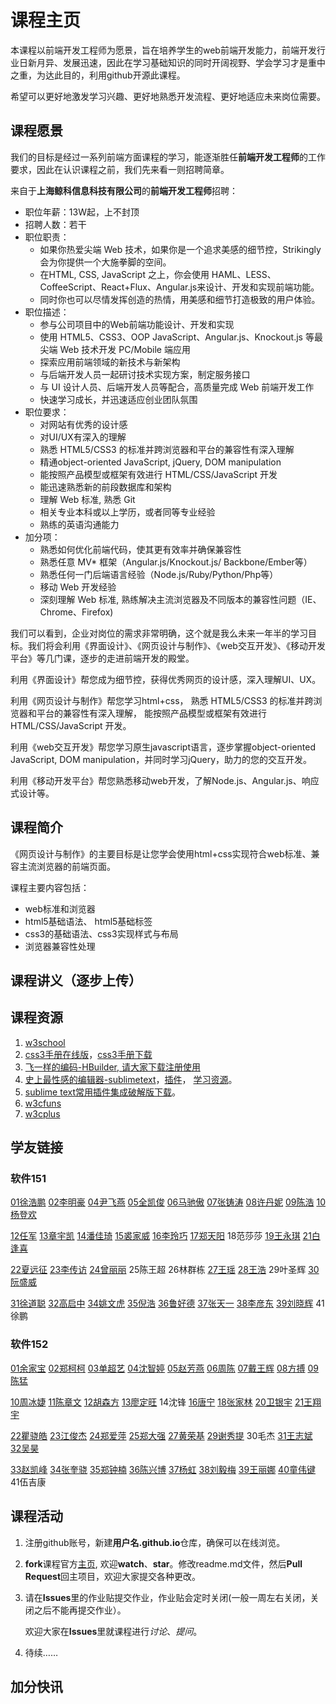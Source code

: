# 课程主页 
本课程以前端开发工程师为愿景，旨在培养学生的web前端开发能力，前端开发行业日新月异、发展迅速，因此在学习基础知识的同时开阔视野、学会学习才是重中之重，为达此目的，利用github开源此课程。

希望可以更好地激发学习兴趣、更好地熟悉开发流程、更好地适应未来岗位需要。

## 课程愿景

我们的目标是经过一系列前端方面课程的学习，能逐渐胜任**前端开发工程师**的工作要求，因此在认识课程之前，我们先来看一则招聘简章。

来自于**上海鲸科信息科技有限公司**的**前端开发工程师**招聘：

- 职位年薪：13W起，上不封顶
- 招聘人数：若干
- 职位职责：
     - 如果你热爱尖端 Web 技术，如果你是一个追求美感的细节控，Strikingly会为你提供一个大施拳脚的空间。
     - 在HTML, CSS, JavaScript 之上，你会使用 HAML、LESS、CoffeeScript、React+Flux、Angular.js来设计、开发和实现前端功能。
     - 同时你也可以尽情发挥创造的热情，用美感和细节打造极致的用户体验。
- 职位描述：
    - 参与公司项目中的Web前端功能设计、开发和实现
    - 使用 HTML5、CSS3、OOP JavaScript、Angular.js、Knockout.js 等最尖端 Web 技术开发 PC/Mobile 端应用
    - 探索应用前端领域的新技术与新架构
    - 与后端开发人员一起研讨技术实现方案，制定服务接口
    - 与 UI 设计人员、后端开发人员等配合，高质量完成 Web 前端开发工作
    - 快速学习成长，并迅速适应创业团队氛围
- 职位要求：
    - 对网站有优秀的设计感
    - 对UI/UX有深入的理解
    - 熟悉 HTML5/CSS3 的标准并跨浏览器和平台的兼容性有深入理解
    - 精通object-oriented JavaScript, jQuery, DOM manipulation
    - 能按照产品模型或框架有效进行 HTML/CSS/JavaScript 开发
    - 能迅速熟悉新的前段数据库和架构
    - 理解 Web 标准, 熟悉 Git 
    - 相关专业本科或以上学历，或者同等专业经验
    - 熟练的英语沟通能力
- 加分项：
    - 熟悉如何优化前端代码，使其更有效率并确保兼容性
    - 熟悉任意 MV* 框架（Angular.js/Knockout.js/ Backbone/Ember等）
    - 熟悉任何一门后端语言经验（Node.js/Ruby/Python/Php等）
    - 移动 Web 开发经验
    - 深刻理解 Web 标准, 熟练解决主流浏览器及不同版本的兼容性问题（IE、Chrome、Firefox)

我们可以看到，企业对岗位的需求非常明确，这个就是我么未来一年半的学习目标。我们将会利用《界面设计》、《网页设计与制作》、《web交互开发》、《移动开发平台》等几门课，逐步的走进前端开发的殿堂。

利用《界面设计》帮您成为细节控，获得优秀网页的设计感，深入理解UI、UX。

利用《网页设计与制作》帮您学习html+css， 熟悉 HTML5/CSS3 的标准并跨浏览器和平台的兼容性有深入理解， 能按照产品模型或框架有效进行 HTML/CSS/JavaScript 开发。

利用《web交互开发》帮您学习原生javascript语言，逐步掌握object-oriented JavaScript, DOM manipulation，并同时学习jQuery，助力的您的交互开发。

利用《移动开发平台》帮您熟悉移动web开发，了解Node.js、Angular.js、响应式设计等。

## 课程简介

《网页设计与制作》的主要目标是让您学会使用html+css实现符合web标准、兼容主流浏览器的前端页面。

课程主要内容包括：

- web标准和浏览器
- html5基础语法、 html5基础标签
- css3的基础语法、css3实现样式与布局
- 浏览器兼容性处理

## 课程讲义（逐步上传）

## 课程资源
1.  [w3school](http://www.w3school.com.cn/)
2.  [css3手册在线版](http://css.doyoe.com/)，[css3手册下载](http://css.doyoe.com/css.chm)
3.  [飞一样的编码-HBuilder, 请大家下载注册使用 ](http://dcloud.io/)
4.  [史上最性感的编辑器-sublimetext](http://www.sublimetext.com/)，[插件](http://www.sublimetext.com/)， [学习资源](http://www.jianshu.com/p/d1b9a64e2e37)。
5.  [sublime text常用插件集成破解版下载](http://pan.baidu.com/s/1sjkGenF)。
6. [w3cfuns](http://www.w3cfuns.com/)
7. [w3cplus](http://www.w3cplus.com/)

## 学友链接

### 软件151

 [01徐浩鹏](https://github.com/xhp111/xhp111.github.io)
 [02李明豪]( https://github.com/fylmh/fylmh.github.io) 
 [04尹飞燕](https://github.com/Ysidm/zptcsoft.github.io/)
 [05全凯俊](https://github.com/zptcwed/yyQKJ.github.io)
 [06马驰傲](https://github.com/xiaoaoao/xiaoaoao.github.io)
 [07张铸涛](https://github.com/jhzzt/jhzzt.github.io)
 [08许丹妮](https://github.com/xudanni/zptcsoft.github.io)
 [09陈浩](https://github.com/BlackTeaChan/BlackTeaChan.github.io)
 [10杨登欢](https://github.com/916hh/916hh.github.io)
 
 
 [12任军](https://github.com/Ghostrj/Ghostrj.github.io)
 [13章宇凯](https://github.com/kaiyfy/kaiyfy.github.io)
 [14潘佳琦](https://github.com/pjq123456/pjq123456.github.io)
 [15裘家威](https://github.com/qiujiawei15/qiujiawei15.github.io)
 [16李玲巧](https://github.com/lilingqiao/lilingqiao.github.io)
 [17郑天阳](https://github.com/zty451514243/zty451514243.github.io)
 18范莎莎
 [19王永琪](https://github.com/29816768/29816768.github.io)
 [21白逢喜](https://github.com/b526879840/b526879840.github.io)
 
 
 [22夏远征](https://github.com/SBNMC/SBNMC.github.io)
 [23李传访](https://github.com/idcnm/idcnm.github.io)
 [24曾丽丽](https://github.com/zilanhua/zilanhua.github.io)
 25陈王超
 26林群栋
 [27王瑶]( https://github.com/blacklike/blacklike.github.io/)
 [28王浩](https://github.com/a1172690960/a1172690960.github.io)
 29叶圣辉
 [30阮盛威](https://github.com/rsw0416/rsw0416.github.io)


 [31徐道聪](https://github.com/xuxiaoshang/xuxiaoshang.github.io)
 [32高启中](https://github.com/ttt84057/ttt84057.github.io)
[34姚文虎](https://github.com/ywh10114/ywh10114.github.io)
 [35倪浩](https://github.com/NHLALALA/NHLALALA.github.io)
 [36鲁好德](https://github.com/lhdzptc/zptcsoft.github.io)
 [37张天一](https://github.com/SBCNM/SBCNM.github.io) 
 [38李彦东](https://github.com/00544/00544.github.io)
 [39刘晓辉]( https://github.com/liuxiaohui2060/liuxiaohui.github.io)
 41徐鹏

 

### 软件152
[01余家宝](https://github.com/prtake/prtake.github.io) 
[02郑柯柯](https://github.com/771490657/771490657.github.io)
[03单超艺](https://github.com/Mometime/Mometime.github.io)
[04沈智婷](https://github.com/sehun1/sehun1.github.io)
[05赵芳燕](https://github.com/dwhshabi/dwhshabi.github.io)
[06周陈](https://github.com/zczptc/zczptc.github.io)
[07戴王辉](https://github.com/zfyshabiya/zfyshabiya.github.io)
[08方搏](https://github.com/acher886654/acher886654.github.io)
[09陈猛](https://github.com/chen321/chen321.github.io)


[10周冰婕](https://github.com/zptczbj/zptczbj.github.io)
[11陈章文](https://github.com/saber12458/saber12458.github.io) 
[12胡森方](https://github.com/794710545/zptcsoft.github.io)
[13廖定旺](https://github.com/1264673023/1264673023.github.io)
14沈锋
[16唐宁](https://github.com/s404/s404.github.io)
[18张家林](https://github.com/1097919195/1097919195.github.io)
[20卫银宇](https://github.com/znbys/znbys.github.io) 
[21王翔宇](https://github.com/a12306/a12306.github.io)

[22瞿骁皓](https://github.com/wowowowowo/wowowowowo.github.io)
[23江俊杰](https://github.com/hyyqc/hyyqc.github.io)
[24郑爱萍](https://github.com/aipingzheng.github.io) 
[25郑大强](https://github.com/xxtgongge.github.io)
[27黄荣基](https://github.com/ss507/jdgfissb)
[29谢秀提](https://github.com/xiexiuti/xiexiuti.github.io)
30毛杰
[31王志斌](https://github.com/connnot/connnot.github.io)
[32吴昊](https://github.com/charygus/charygus.github.io)

[33赵凯峰](https://github.com/Mometime/mometime.github.io)
[34张奎骁](https://github.com/waseni/waseni.github.io)
[35郑钟楠](https://github.com/279315363/279345363.github.io)
[36陈兴博](https://github.com/anxiaohui/anxiaohui.github.io)
[37杨虹](https://github.com/misshong/misshong.github.io)
[38刘毅梅](https://github.com/gcllym/gcllym.github.io)
[39王丽娜](https://github.com/waseni/waseni.github.io)
[40童伟键](https://github.com/twjznb/twjznb.github.io)
41伍吉康

## 课程活动
1. 注册github账号，新建**用户名.github.io**仓库，确保可以在线浏览。

2. **fork**课程官方[主页](https://github.com/zptcsoft/zptcsoft.github.io), 欢迎**watch**、**star**。修改readme.md文件，然后**Pull Request**回主项目，欢迎大家提交各种更改。

3. 请在**Issues**里的作业贴提交作业，作业贴会定时关闭(一般一周左右关闭，关闭之后不能再提交作业）。

   欢迎大家在**Issues**里就课程进行*讨论*、*提问*。
   
4. 待续……

## 加分快讯





